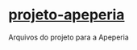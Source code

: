 
# [projeto-apeperia](https://ivnafeitosa.github.io/Apeperia-Alura/)
Arquivos do projeto para a Apeperia
